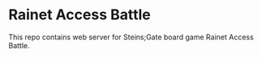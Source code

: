 # Rainet Access Battle

This repo contains web server for Steins;Gate board game Rainet Access Battle.
